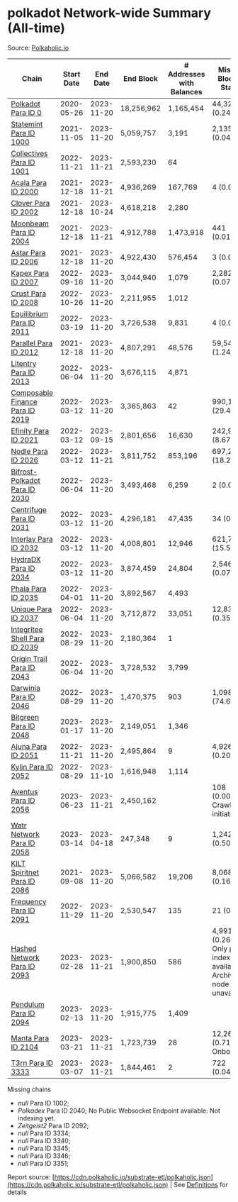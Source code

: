 # polkadot Network-wide Summary (All-time)

Source: [Polkaholic.io](https://polkaholic.io)


| Chain            | Start Date | End Date | End Block | # Addresses with Balances | Missing Blocks / Status |
| ---------------- | ---------- | ---------| --------- | ------------------------- | ----------------------- |
| [Polkadot Para ID 0](/polkadot/0-polkadot) | 2020-05-26 | 2023-11-20 | 18,256,962 |  1,165,454 | 44,324 (0.24%)  |
| [Statemint Para ID 1000](/polkadot/1000-statemint) | 2021-11-05 | 2023-11-20 | 5,059,757 |  3,191 | 2,135 (0.04%)  |
| [Collectives Para ID 1001](/polkadot/1001-collectives) | 2022-11-21 | 2023-11-21 | 2,593,230 |  64 |    |
| [Acala Para ID 2000](/polkadot/2000-acala) | 2021-12-18 | 2023-11-21 | 4,936,269 |  167,769 | 4 (0.00%)  |
| [Clover Para ID 2002](/polkadot/2002-clover) | 2021-12-18 | 2023-10-24 | 4,618,218 |  2,280 |    |
| [Moonbeam Para ID 2004](/polkadot/2004-moonbeam) | 2021-12-18 | 2023-11-21 | 4,912,788 |  1,473,918 | 441 (0.01%)  |
| [Astar Para ID 2006](/polkadot/2006-astar) | 2021-12-18 | 2023-11-20 | 4,922,430 |  576,454 | 3 (0.00%)  |
| [Kapex Para ID 2007](/polkadot/2007-kapex) | 2022-09-16 | 2023-11-20 | 3,044,940 |  1,079 | 2,282 (0.07%)  |
| [Crust Para ID 2008](/polkadot/2008-crust) | 2022-10-26 | 2023-11-20 | 2,211,955 |  1,012 |    |
| [Equilibrium Para ID 2011](/polkadot/2011-equilibrium) | 2022-03-19 | 2023-11-20 | 3,726,538 |  9,831 | 4 (0.00%)  |
| [Parallel Para ID 2012](/polkadot/2012-parallel) | 2021-12-18 | 2023-11-20 | 4,807,291 |  48,576 | 59,541 (1.24%)  |
| [Litentry Para ID 2013](/polkadot/2013-litentry) | 2022-06-04 | 2023-11-20 | 3,676,115 |  4,871 |    |
| [Composable Finance Para ID 2019](/polkadot/2019-composable) | 2022-03-12 | 2023-11-20 | 3,365,863 |  42 | 990,197 (29.42%)  |
| [Efinity Para ID 2021](/polkadot/2021-efinity) | 2022-03-12 | 2023-09-15 | 2,801,656 |  16,630 | 242,949 (8.67%)  |
| [Nodle Para ID 2026](/polkadot/2026-nodle) | 2022-03-12 | 2023-11-21 | 3,811,752 |  853,196 | 697,249 (18.29%)  |
| [Bifrost-Polkadot Para ID 2030](/polkadot/2030-bifrost-dot) | 2022-06-04 | 2023-11-20 | 3,493,468 |  6,259 | 2 (0.00%)  |
| [Centrifuge Para ID 2031](/polkadot/2031-centrifuge) | 2022-03-12 | 2023-11-20 | 4,296,181 |  47,435 | 34 (0.00%)  |
| [Interlay Para ID 2032](/polkadot/2032-interlay) | 2022-03-12 | 2023-11-20 | 4,008,801 |  12,946 | 621,725 (15.51%)  |
| [HydraDX Para ID 2034](/polkadot/2034-hydradx) | 2022-03-12 | 2023-11-20 | 3,874,459 |  24,804 | 2,546 (0.07%)  |
| [Phala Para ID 2035](/polkadot/2035-phala) | 2022-04-01 | 2023-11-20 | 3,892,567 |  4,493 |    |
| [Unique Para ID 2037](/polkadot/2037-unique) | 2022-06-04 | 2023-11-20 | 3,712,872 |  33,051 | 12,839 (0.35%)  |
| [Integritee Shell Para ID 2039](/polkadot/2039-integritee-shell) | 2022-08-29 | 2023-11-20 | 2,180,364 |  1 |    |
| [Origin Trail Para ID 2043](/polkadot/2043-origintrail) | 2022-06-04 | 2023-11-20 | 3,728,532 |  3,799 |    |
| [Darwinia Para ID 2046](/polkadot/2046-darwinia) | 2022-08-29 | 2023-11-20 | 1,470,375 |  903 | 1,098,164 (74.69%)  |
| [Bitgreen Para ID 2048](/polkadot/2048-bitgreen) | 2023-01-17 | 2023-11-20 | 2,149,051 |  1,346 |    |
| [Ajuna Para ID 2051](/polkadot/2051-ajuna) | 2022-11-21 | 2023-11-20 | 2,495,864 |  9 | 4,926 (0.20%)  |
| [Kylin Para ID 2052](/polkadot/2052-kylin) | 2022-08-29 | 2023-11-10 | 1,616,948 |  1,114 |    |
| [Aventus Para ID 2056](/polkadot/2056-aventus) | 2023-06-23 | 2023-11-21 | 2,450,162 |   | 108 (0.00%) Crawling initiated |
| [Watr Network Para ID 2058](/polkadot/2058-watr) | 2023-03-14 | 2023-04-18 | 247,348 |  9 | 1,242 (0.50%)  |
| [KILT Spiritnet Para ID 2086](/polkadot/2086-kilt) | 2021-09-08 | 2023-11-20 | 5,066,582 |  19,206 | 8,068 (0.16%)  |
| [Frequency Para ID 2091](/polkadot/2091-frequency) | 2022-11-29 | 2023-11-20 | 2,530,547 |  135 | 21 (0.00%)  |
| [Hashed Network Para ID 2093](/polkadot/2093-hashed) | 2023-02-28 | 2023-11-21 | 1,900,850 |  586 | 4,991 (0.26%) Only partial index available: Archive node unavailable |
| [Pendulum Para ID 2094](/polkadot/2094-pendulum) | 2023-02-13 | 2023-11-20 | 1,915,775 |  1,409 |    |
| [Manta Para ID 2104](/polkadot/2104-manta) | 2023-03-21 | 2023-11-21 | 1,723,739 |  28 | 12,262 (0.71%) Onboarding |
| [T3rn Para ID 3333](/polkadot/3333-t3rn) | 2023-03-07 | 2023-11-21 | 1,844,461 |  2 | 722 (0.04%)  |

Missing chains


* *null* Para ID 1002; 
* *Polkadex* Para ID 2040; No Public Websocket Endpoint available: Not indexing yet.
* *Zeitgeist2* Para ID 2092; 
* *null* Para ID 3334; 
* *null* Para ID 3340; 
* *null* Para ID 3345; 
* *null* Para ID 3346; 
* *null* Para ID 3351; 

Report source: [https://cdn.polkaholic.io/substrate-etl/polkaholic.json](https://cdn.polkaholic.io/substrate-etl/polkaholic.json) | See [Definitions](/DEFINITIONS.md) for details
